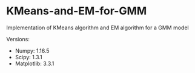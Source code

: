 # KMeans-and-EM-for-GMM
 Implementation of KMeans algorithm and EM algorithm for a GMM model <br/>
 
 Versions:
- Numpy: 1.16.5
- Scipy: 1.3.1
- Matplotlib: 3.3.1
